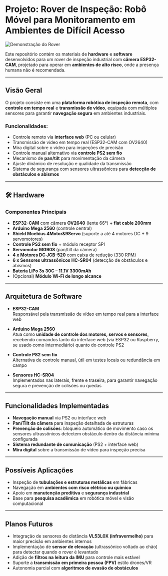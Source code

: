 # Projeto: Rover de Inspeção: Robô Móvel para Monitoramento em Ambientes de Difícil Acesso

![Demonstração do Rover](link_para_imagem_ou_gif.gif)

Este repositório contém os materiais de **hardware** e **software** desenvolvidos para um rover de inspeção industrial com **câmera ESP32-CAM**, projetado para operar em **ambientes de alto risco**, onde a presença humana não é recomendada.  

---

## Visão Geral

O projeto consiste em uma **plataforma robótica de inspeção remota**, com **controle em tempo real** e **transmissão de vídeo**, equipada com múltiplos sensores para garantir **navegação segura** em ambientes industriais.  

### Funcionalidades:
-  Controle remoto via **interface web** (PC ou celular)  
-  Transmissão de vídeo em tempo real (ESP32-CAM com OV2640)  
-  Mira digital sobre o vídeo para inspeções de precisão  
-  Controle manual alternativo via **controle PS2 sem fio**  
-  Mecanismo de **pan/tilt** para movimentação da câmera  
-  Ajuste dinâmico de resolução e qualidade da transmissão  
-  Sistema de segurança com sensores ultrassônicos para **detecção de obstáculos e abismos**  

---

## 🛠 Hardware

### Componentes Principais
- **ESP32-CAM** com câmera **OV2640** (lente 66°) + **flat cable 200mm**  
- **Arduino Mega 2560** (controle central)  
- **Shield Moebius 4Motor&9Servo** (suporte a até 4 motores DC + 9 servomotores)  
- **Controle PS2 sem fio** + módulo receptor SPI  
- **Servomotor MG90S** (pan/tilt da câmera)  
- **4 x Motores DC JGB-520** com caixa de redução (330 RPM)  
- **6 x Sensores ultrassônicos HC-SR04** (detecção de obstáculos e abismos)  
- **Bateria LiPo 3s 30C – 11.1V 3300mAh**  
- (Opcional) **Módulo Wi-Fi de longo alcance**  

---

##  Arquitetura de Software

- **ESP32-CAM**  
  Responsável pela transmissão de vídeo em tempo real para a interface web  

- **Arduino Mega 2560**  
  Atua como **unidade de controle dos motores, servos e sensores**, recebendo comandos tanto da interface web (via ESP32 ou Raspberry, se usado como intermediário) quanto do controle PS2  

- **Controle PS2 sem fio**  
  Alternativa de controle manual, útil em testes locais ou redundância em campo  

- **Sensores HC-SR04**  
  Implementados nas laterais, frente e traseira, para garantir navegação segura e prevenção de colisões ou quedas  

---

##  Funcionalidades Implementadas

- **Navegação manual** via PS2 ou interface web  
- **Pan/Tilt da câmera** para inspeção detalhada de estruturas  
- **Prevenção de colisões**: bloqueio automático de movimento caso os sensores ultrassônicos detectem obstáculo dentro da distância mínima configurada  
- **Sistema redundante de comunicação** (PS2 + interface web)  
- **Mira digital** sobre a transmissão de vídeo para inspeção precisa  

---

##  Possíveis Aplicações

- Inspeção de **tubulações e estruturas metálicas** em fábricas  
- Navegação em **ambientes com risco elétrico ou químico**  
- Apoio em **manutenção preditiva** e **segurança industrial**  
- Base para **pesquisa acadêmica** em robótica móvel e visão computacional  

---

##  Planos Futuros

- Integração de sensores de distância **VL53L0X (infravermelho)** para maior precisão em ambientes internos  
- Implementação de **sensor de elevação** (ultrassônico voltado ao chão) para detectar quando o rover é levantado  
- Adição de **filtros na leitura da IMU** para controle mais estável  
- Suporte a **transmissão em primeira pessoa (FPV)** estilo drones/VR  
- Autonomia parcial com **algoritmos de evasão de obstáculos**  
